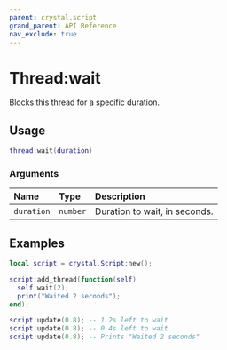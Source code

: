 ```yaml
---
parent: crystal.script
grand_parent: API Reference
nav_exclude: true
---
```


# Thread:wait

Blocks this thread for a specific duration.

## Usage

```lua
thread:wait(duration)
```

### Arguments

| Name       | Type     | Description                   |
| :--------- | :------- | :---------------------------- |
| `duration` | `number` | Duration to wait, in seconds. |

## Examples

```lua
local script = crystal.Script:new();

script:add_thread(function(self)
  self:wait(2);
  print("Waited 2 seconds");
end);

script:update(0.8); -- 1.2s left to wait
script:update(0.8); -- 0.4s left to wait
script:update(0.8); -- Prints "Waited 2 seconds"
```
